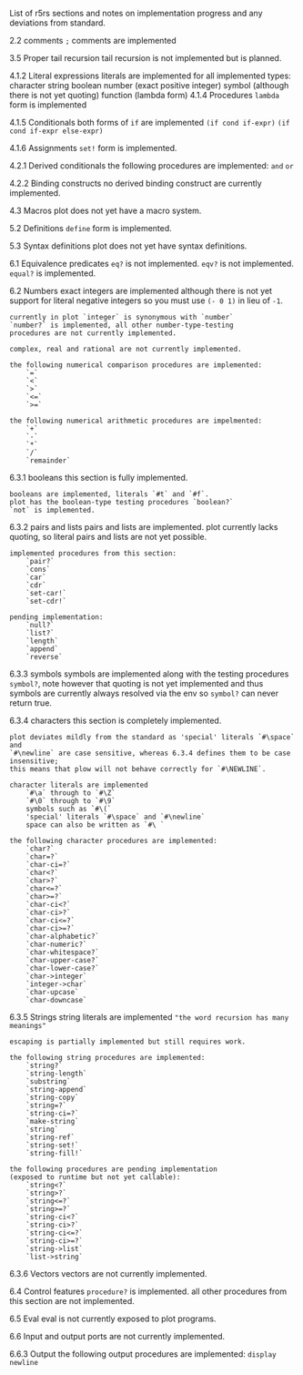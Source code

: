 List of r5rs sections and notes on implementation progress and any deviations from standard.

2.2 comments
    `;` comments are implemented

3.5 Proper tail recursion
    tail recursion is not implemented but is planned.

4.1.2 Literal expressions
    literals are implemented for all implemented types:
        character
        string
        boolean
        number (exact positive integer)
        symbol (although there is not yet quoting)
        function (lambda form)
4.1.4 Procedures
    `lambda` form is implemented

4.1.5 Conditionals
    both forms of `if` are implemented
    `(if cond if-expr)`
    `(if cond if-expr else-expr)`

4.1.6 Assignments
    `set!` form is implemented.


4.2.1 Derived conditionals
    the following procedures are implemented:
        `and`
        `or`

4.2.2 Binding constructs
    no derived binding construct are currently implemented.

4.3 Macros
    plot does not yet have a macro system.

5.2 Definitions
    `define` form is implemented.

5.3 Syntax definitions
    plot does not yet have syntax definitions.

6.1 Equivalence predicates
    `eq?` is not implemented.
    `eqv?` is not implemented.
    `equal?` is implemented.

6.2 Numbers
    exact integers are implemented although
    there is not yet support for literal negative integers
    so you must use `(- 0 1)` in lieu of `-1`.

    currently in plot `integer` is synonymous with `number`
    `number?` is implemented, all other number-type-testing
    procedures are not currently implemented.

    complex, real and rational are not currently implemented.

    the following numerical comparison procedures are implemented:
        `=`
        `<`
        `>`
        `<=`
        `>=`

    the following numerical arithmetic procedures are impelmented:
        `+`
        `-`
        `*`
        `/`
        `remainder`

6.3.1 booleans
    this section is fully implemented.

    booleans are implemented, literals `#t` and `#f`.
    plot has the boolean-type testing procedures `boolean?`
    `not` is implemented.

6.3.2 pairs and lists
    pairs and lists are implemented.
    plot currently lacks quoting, so literal pairs and lists are not yet possible.

    implemented procedures from this section:
        `pair?`
        `cons`
        `car`
        `cdr`
        `set-car!`
        `set-cdr!`

    pending implementation:
        `null?`
        `list?`
        `length`
        `append`
        `reverse`

6.3.3 symbols
    symbols are implemented along with the testing procedures `symbol?`,
    note however that quoting is not yet implemented and thus symbols
    are currently always resolved via the env so `symbol?` can never return true.

6.3.4 characters
    this section is completely implemented.

    plot deviates mildly from the standard as 'special' literals `#\space` and
    `#\newline` are case sensitive, whereas 6.3.4 defines them to be case insensitive;
    this means that plow will not behave correctly for `#\NEWLINE`.

    character literals are implemented
        `#\a` through to `#\Z`
        `#\0` through to `#\9`
        symbols such as `#\(`
        'special' literals `#\space` and `#\newline`
        space can also be written as `#\ `

    the following character procedures are implemented:
        `char?`
        `char=?`
        `char-ci=?`
        `char<?`
        `char>?`
        `char<=?`
        `char>=?`
        `char-ci<?`
        `char-ci>?`
        `char-ci<=?`
        `char-ci>=?`
        `char-alphabetic?`
        `char-numeric?`
        `char-whitespace?`
        `char-upper-case?`
        `char-lower-case?`
        `char->integer`
        `integer->char`
        `char-upcase`
        `char-downcase`

6.3.5 Strings
    string literals are implemented
        `"the word recursion has many meanings"`

    escaping is partially implemented but still requires work.

    the following string procedures are implemented:
        `string?`
        `string-length`
        `substring`
        `string-append`
        `string-copy`
        `string=?`
        `string-ci=?`
        `make-string`
        `string`
        `string-ref`
        `string-set!`
        `string-fill!`

    the following procedures are pending implementation
    (exposed to runtime but not yet callable):
        `string<?`
        `string>?`
        `string<=?`
        `string>=?`
        `string-ci<?`
        `string-ci>?`
        `string-ci<=?`
        `string-ci>=?`
        `string->list`
        `list->string`

6.3.6 Vectors
    vectors are not currently implemented.

6.4 Control features
    `procedure?` is implemented.
    all other procedures from this section are not implemented.

6.5 Eval
    eval is not currently exposed to plot programs.

6.6 Input and output
    ports are not currently implemented.

6.6.3 Output
    the following output procedures are implemented:
        `display`
        `newline`

